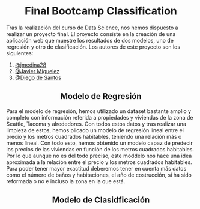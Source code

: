 <h1 align = "center">Final Bootcamp Classification</h1>

Tras la realización del curso de Data Science, nos hemos dispuesto a realizar un proyecto final.
El proyecto consiste en la creación de una aplicación web que muestre los resultados de dos modelos, uno de regresión y otro de clasificación.
Los autores de este proyecto son los siguientes:

1. [@jmedina28](https://github.com/jmedina28)
2. [@Javier Míguelez](https://github.com/Xavitheforce)
3. [@Diego de Santos](https://github.com/Diegodesantos1)

<h2 align = "center"> Modelo de Regresión</h2>

Para el modelo de regresión, hemos utilizado un dataset bastante amplio y completo con información referida a propiedades y viviendas de la zona de Seattle, Tacoma y alrededores. Con todos estos datos y tras realizar una limpieza de estos, hemos plicado un modelo de regresión lineal entre el precio y los metros cuadrados habitables, teniendo una relación más o menos lineal. Con todo esto, hemos obtenido un modelo capaz de predecir los precios de las viviendas en función de los metros cuadrados habitables. Por lo que aunque no es del todo preciso, este moddelo nos hace una idea aproximada a la relación entre el precio y los metros cuadrados habitables. Para poder tener mayor exactitud deberemos tener en cuenta más datos como el número de baños y habitaciones, el año de costrucción, si ha sido reformada o no e incluso la zona en la que está.


<h2 align = "center"> Modelo de Clasidficación</h2>

